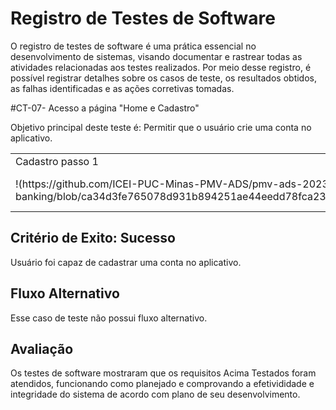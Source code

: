 # Registro de Testes de Software

O registro de testes de software é uma prática essencial no desenvolvimento de sistemas, visando documentar e rastrear todas as atividades relacionadas aos testes realizados. Por meio desse registro, é possível registrar detalhes sobre os casos de teste, os resultados obtidos, as falhas identificadas e as ações corretivas tomadas.

#CT-07- Acesso a página "Home e Cadastro"

<tr>Objetivo principal deste teste é: Permitir que o usuário crie uma conta no aplicativo.</tr>

<table>
  <tr>
    <td>Cadastro passo 1</td>
    <td>Cadastro passo 2</td>
    <td>Cadastro passo 3</td>
  </tr>
  <tr>
    <td>!(https://github.com/ICEI-PUC-Minas-PMV-ADS/pmv-ads-2023-2-e4-proj-infra-t6-puc-banking/blob/ca34d3fe765078d931b894251ae44eedd78fca23/docs/img/RealizandoCadastro.jpeg)</td>
    <td>(https://github.com/ICEI-PUC-Minas-PMV-ADS/pmv-ads-2023-2-e4-proj-infra-t6-puc-banking/blob/ca34d3fe765078d931b894251ae44eedd78fca23/docs/img/Senhas.jpeg)</td>
    <td>(https://github.com/ICEI-PUC-Minas-PMV-ADS/pmv-ads-2023-2-e4-proj-infra-t6-puc-banking/blob/ca34d3fe765078d931b894251ae44eedd78fca23/docs/img/FimCadastro.jpeg)</td>
  </tr>
</table>

## Critério de Exito: Sucesso 

Usuário foi capaz de cadastrar uma conta no aplicativo.

## Fluxo Alternativo

Esse caso de teste não possui fluxo alternativo. 

## Avaliação

Os testes de software mostraram que os requisitos Acima Testados foram atendidos, funcionando como planejado e comprovando a efetivididade e integridade do sistema de acordo com plano de seu desenvolvimento.
